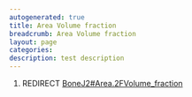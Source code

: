 ```yaml
---
autogenerated: true
title: Area Volume fraction
breadcrumb: Area Volume fraction
layout: page
categories: 
description: test description
---
```


1.  REDIRECT [BoneJ2\#Area.2FVolume\_fraction](BoneJ2#Area.2FVolume_fraction )
